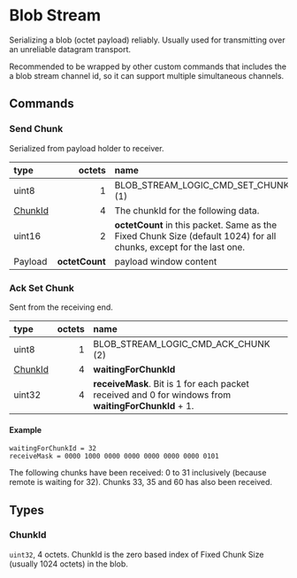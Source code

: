 # Blob Stream

Serializing a blob (octet payload) reliably. Usually used for transmitting over an unreliable datagram transport.

Recommended to be wrapped by other custom commands that includes the a blob stream channel id, so it can support multiple simultaneous channels.

## Commands

### Send Chunk

Serialized from payload holder to receiver.

| type                |         octets | name                                                                                                                 |
| :------------------ | -------------: | :------------------------------------------------------------------------------------------------------------------- |
| uint8               |              1 | BLOB_STREAM_LOGIC_CMD_SET_CHUNK (1)                                                                                  |
| [ChunkId](#chunkid) |              4 | The chunkId for the following data.                                                                                  |
| uint16              |              2 | **octetCount** in this packet. Same as the Fixed Chunk Size (default 1024) for all chunks, except for the last one. |
| Payload             | **octetCount** | payload window content                                                                                               |

### Ack Set Chunk

Sent from the receiving end.

| type                | octets | name                                                                                                 |
| :------------------ | -----: | :--------------------------------------------------------------------------------------------------- |
| uint8               |      1 | BLOB_STREAM_LOGIC_CMD_ACK_CHUNK (2)                                                                  |
| [ChunkId](#chunkid) |      4 | **waitingForChunkId**                                                                                |
| uint32              |      4 | **receiveMask**. Bit is 1 for each packet received and 0 for windows from **waitingForChunkId** + 1. |

#### Example

```console
waitingForChunkId = 32
receiveMask = 0000 1000 0000 0000 0000 0000 0000 0101
```

The following chunks have been received: 0 to 31 inclusively (because remote is waiting for 32). Chunks 33, 35 and 60 has also been received.

## Types

### ChunkId

`uint32`, 4 octets. ChunkId is the zero based index of Fixed Chunk Size (usually 1024 octets) in the blob.
